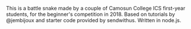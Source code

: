 This is a battle snake made by a couple of Camosun College ICS first-year students, for the beginner's competition in 2018. Based on tutorials by @jembijoux and starter code provided by sendwithus. Written in node.js.
